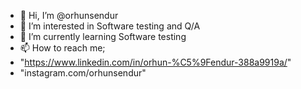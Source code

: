- 👋 Hi, I’m @orhunsendur
- 👀 I’m interested in Software testing and Q/A
- 🌱 I’m currently learning Software testing
- 📫 How to reach me;
- "https://www.linkedin.com/in/orhun-%C5%9Fendur-388a9919a/"
- "instagram.com/orhunsendur"


